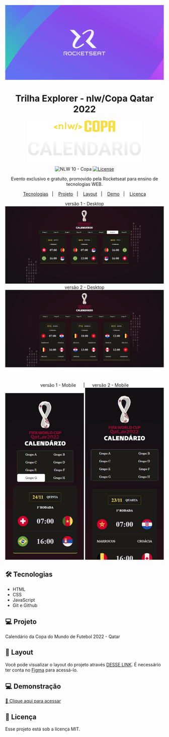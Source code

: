 <p align="center">
  <a href="https://rocketseat.com.br">
    <img src="https://raw.githubusercontent.com/Rocketseat/rocketseat-vscode-reactjs-snippets/master/images/rocketseat_logo.png" alt="Logo">
  </a>
<h1 align="center"> Trilha Explorer - nlw/Copa Qatar 2022 </h1>

<p align="center">
  <img alt="NLW Copa" src=".github/logo.svg"/>
</p>

<p align="center">
<img src="https://img.shields.io/static/v1?label=NLW&message=04&color=49AA26&labelColor=000000" alt="NLW 10 - Copa" />
  <a href="LICENSE"><img alt="License" src="https://img.shields.io/static/v1?label=license&message=MIT&color=49AA26&labelColor=000000"></a>
</p>

<p align="center">
Evento exclusivo e gratuito, promovido pela Rocketseat para ensino de tecnologias WEB.
</p>

<p align="center">
  <a href="#-tecnologias">Tecnologias</a>&nbsp;&nbsp;&nbsp;|&nbsp;&nbsp;&nbsp;
  <a href="#-projeto">Projeto</a>&nbsp;&nbsp;&nbsp;|&nbsp;&nbsp;&nbsp;
  <a href="#-layout">Layout</a>&nbsp;&nbsp;&nbsp;|&nbsp;&nbsp;&nbsp;
  <a href="#-demonstração">Demo</a>&nbsp;&nbsp;&nbsp;|&nbsp;&nbsp;&nbsp;
  <a href="#memo-licença">Licença</a>
</p>

<p align="center">
 versão 1 - Desktop <br />
  <img alt="preview1 pc" src=".github/preview desktop.jpg" width="650">
    <br />
 versão 2 - Desktop <br />
   <img alt="preview2 pc" src=".github/preview desktop vers2.jpg" width="650">
</p>
  <!-- <img src = "https://github.com/patyfil/NLW-CopaQatar-Trilha-Explorer-Rocketseat/blob/main/assets/preview%20desktop%20vers2.jpg" width="650" alt="template pc">   -->
    <br />    
<p align="center">
 versão 1 - Mobile&nbsp;&nbsp;&nbsp;&nbsp;&nbsp;&nbsp;|&nbsp;&nbsp;&nbsp;&nbsp;&nbsp;&nbsp;versão 2 - Mobile <br />  
 <img alt="preview1 mobile" src=".github/preview mobile.jpg" width="250">
 <img alt="preview2 mobile" src=".github/preview mobile vers2.jpg" width="250">
</p>

## 🛠 Tecnologias

- HTML
- CSS
- JavaScript
- Git e Github

## 💻 Projeto

Calendário da Copa do Mundo de Futebol 2022 - Qatar

## 🔖 Layout

Você pode visualizar o layout do projeto através [DESSE LINK](https://www.figma.com/community/file/1169028052212317700). É necessário ter conta no [Figma](https://figma.com) para acessá-lo.

## 💻 Demonstração

[🔗 Clique aqui para acessar](https://nlw-copa-qatar-trilha-explorer-rocketseat.vercel.app/)

## :memo: Licença

Esse projeto está sob a licença MIT.
